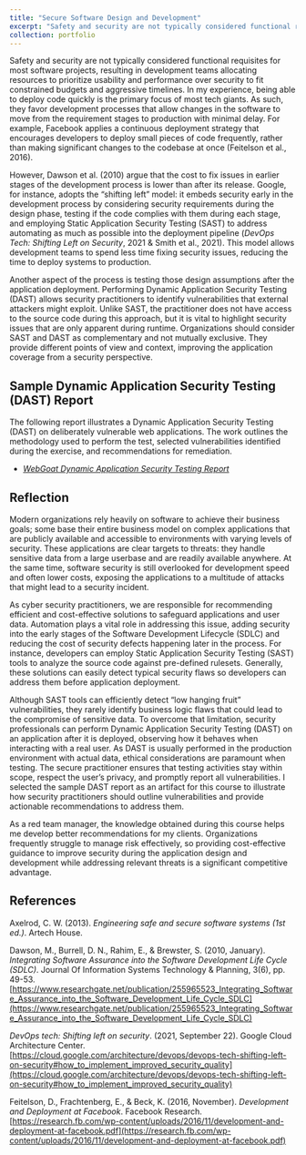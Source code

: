 ```yaml
---
title: "Secure Software Design and Development"
excerpt: "Safety and security are not typically considered functional requisites for most software projects, resulting in development teams allocating resources to prioritize usability and performance over security to fit constrained budgets and aggressive timelines. In my experience, being able to deploy code quickly is the primary focus of most tech giants. As such, they favor development processes that allow changes in the software to move from the requirement stages to production with minimal delay. This section discusses some of the aspects associated with the Secure Software Design and Development Process."
collection: portfolio
---
```


Safety and security are not typically considered functional requisites for most software projects, resulting in development teams allocating resources to prioritize usability and performance over security to fit constrained budgets and aggressive timelines. In my experience, being able to deploy code quickly is the primary focus of most tech giants. As such, they favor development processes that allow changes in the software to move from the requirement stages to production with minimal delay. For example, Facebook applies a continuous deployment strategy that encourages developers to deploy small pieces of code frequently, rather than making significant changes to the codebase at once (Feitelson et al., 2016).

However, Dawson et al. (2010) argue that the cost to fix issues in earlier stages of the development process is lower than after its release. Google, for instance, adopts the “shifting left” model: it embeds security early in the development process by considering security requirements during the design phase, testing if the code complies with them during each stage, and employing Static Application Security Testing (SAST) to address automating as much as possible into the deployment pipeline (_DevOps Tech: Shifting Left on Security_, 2021 & Smith et al., 2021). This model allows development teams to spend less time fixing security issues, reducing the time to deploy systems to production.

Another aspect of the process is testing those design assumptions after the application deployment. Performing Dynamic Application Security Testing (DAST) allows security practitioners to identify vulnerabilities that external attackers might exploit. Unlike SAST, the practitioner does not have access to the source code during this approach, but it is vital to highlight security issues that are only apparent during runtime. Organizations should consider SAST and DAST as complementary and not mutually exclusive. They provide different points of view and context, improving the application coverage from a security perspective.

## Sample Dynamic Application Security Testing (DAST) Report
The following report illustrates a Dynamic Application Security Testing (DAST) on deliberately vulnerable web applications. The work outlines the methodology used to perform the test, selected vulnerabilities identified during the exercise, and recommendations for remediation.

* _[WebGoat Dynamic Application Security Testing Report](http://danielcmarques.github.io/files/coursework/csol560/Assignment.CSOL560.WebGoat_DAST.Daniel_Cordeiro_Marques.pdf)_

## Reflection
Modern organizations rely heavily on software to achieve their business goals; some base their entire business model on complex applications that are publicly available and accessible to environments with varying levels of security. These applications are clear targets to threats: they handle sensitive data from a large userbase and are readily available anywhere. At the same time, software security is still overlooked for development speed and often lower costs, exposing the applications to a multitude of attacks that might lead to a security incident.

As cyber security practitioners, we are responsible for recommending efficient and cost-effective solutions to safeguard applications and user data. Automation plays a vital role in addressing this issue, adding security into the early stages of the Software Development Lifecycle (SDLC) and reducing the cost of security defects happening later in the process. For instance, developers can employ Static Application Security Testing (SAST) tools to analyze the source code against pre-defined rulesets. Generally, these solutions can easily detect typical security flaws so developers can address them before application deployment.

Although SAST tools can efficiently detect “low hanging fruit” vulnerabilities, they rarely identify business logic flaws that could lead to the compromise of sensitive data. To overcome that limitation, security professionals can perform Dynamic Application Security Testing (DAST) on an application after it is deployed, observing how it behaves when interacting with a real user. As DAST is usually performed in the production environment with actual data, ethical considerations are paramount when testing. The secure practitioner ensures that testing activities stay within scope, respect the user’s privacy, and promptly report all vulnerabilities. I selected the sample DAST report as an artifact for this course to illustrate how security practitioners should outline vulnerabilities and provide actionable recommendations to address them.

As a red team manager, the knowledge obtained during this course helps me develop better recommendations for my clients. Organizations frequently struggle to manage risk effectively, so providing cost-effective guidance to improve security during the application design and development while addressing relevant threats is a significant competitive advantage.

## References
Axelrod, C. W. (2013). _Engineering safe and secure software systems (1st ed.)_. Artech House.

Dawson, M., Burrell, D. N., Rahim, E., & Brewster, S. (2010, January). _Integrating Software Assurance into the Software Development Life Cycle (SDLC)_. Journal Of Information Systems Technology & Planning, 3(6), pp. 49-53. [https://www.researchgate.net/publication/255965523_Integrating_Software_Assurance_into_the_Software_Development_Life_Cycle_SDLC](https://www.researchgate.net/publication/255965523_Integrating_Software_Assurance_into_the_Software_Development_Life_Cycle_SDLC)

_DevOps tech: Shifting left on security_. (2021, September 22). Google Cloud Architecture Center. [https://cloud.google.com/architecture/devops/devops-tech-shifting-left-on-security#how_to_implement_improved_security_quality](https://cloud.google.com/architecture/devops/devops-tech-shifting-left-on-security#how_to_implement_improved_security_quality)

Feitelson, D., Frachtenberg, E., & Beck, K. (2016, November). _Development and Deployment at Facebook_. Facebook Research. [https://research.fb.com/wp-content/uploads/2016/11/development-and-deployment-at-facebook.pdf](https://research.fb.com/wp-content/uploads/2016/11/development-and-deployment-at-facebook.pdf)
